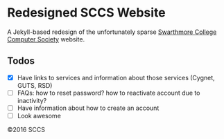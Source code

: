 # Redesigned SCCS Website

A Jekyll-based redesign of the unfortunately sparse 
[Swarthmore College Computer Society](https://www.sccs.swarthmore.edu/) website.

## Todos
- [x] Have links to services and information about those services (Cygnet, GUTS, RSD)
- [ ] FAQs: how to reset password? how to reactivate account due to inactivity?
- [ ] Have information about how to create an account
- [ ] Look awesome

&copy;2016 SCCS



